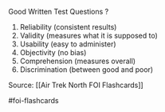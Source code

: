 Good Written Test Questions
?
1. Reliability (consistent results)
2. Validity (measures what it is supposed to)
3. Usability (easy to administer)
4. Objectivity (no bias)
5. Comprehension (measures overall)
6. Discrimination (between good and poor)

Source: [[Air Trek North FOI Flashcards]]

#foi-flashcards